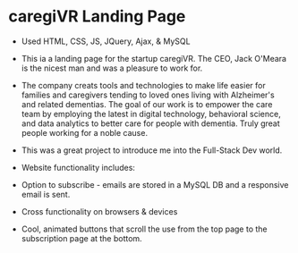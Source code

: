 # caregiVR Landing Page

* Used HTML, CSS, JS, JQuery, Ajax, & MySQL
* This ia a landing page for the startup caregiVR. The CEO, Jack O'Meara is the nicest man and was a pleasure to work for.
* The company creats tools and technologies to make life easier for families and caregivers tending to loved ones living with Alzheimer's and related dementias. The goal of our work is to empower the care team by employing the latest in digital technology, behavioral science, and data analytics to better care for people with dementia. Truly great people working for a noble cause.

* This was a great project to introduce me into the Full-Stack Dev world.
* Website functionality includes:
 * Option to subscribe - emails are stored in a MySQL DB and a responsive email is sent.
 * Cross functionality on browsers & devices
 * Cool, animated buttons that scroll the use from the top page to the subscription page at the bottom.
